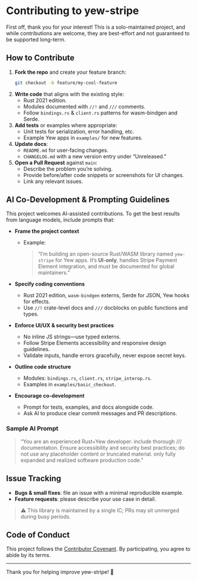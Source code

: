 # Contributing to yew-stripe

First off, thank you for your interest! This is a solo-maintained project, and while contributions are welcome, they are best-effort and not guaranteed to be supported long-term.

## How to Contribute

1. **Fork the repo** and create your feature branch:
   ```bash
   git checkout -b feature/my-cool-feature
   ```
2. **Write code** that aligns with the existing style:
   - Rust 2021 edition.
   - Modules documented with `//!` and `///` comments.
   - Follow `bindings.rs` & `client.rs` patterns for wasm-bindgen and Serde.
3. **Add tests** or examples where appropriate:
   - Unit tests for serialization, error handling, etc.
   - Example Yew apps in `examples/` for new features.
4. **Update docs**:
   - `README.md` for user-facing changes.
   - `CHANGELOG.md` with a new version entry under “Unreleased.”
5. **Open a Pull Request** against `main`:
   - Describe the problem you’re solving.
   - Provide before/after code snippets or screenshots for UI changes.
   - Link any relevant issues.

## AI Co-Development & Prompting Guidelines

This project welcomes AI-assisted contributions. To get the best results from language models, include prompts that:

- **Frame the project context**  
  - Example:  
    > “I’m building an open-source Rust/WASM library named `yew-stripe` for Yew apps. It’s **UI-only**, handles Stripe Payment Element integration, and must be documented for global maintainers.”

- **Specify coding conventions**  
  - Rust 2021 edition, `wasm-bindgen` externs, Serde for JSON, Yew hooks for effects.  
  - Use `//!` crate-level docs and `///` docblocks on public functions and types.

- **Enforce UI/UX & security best practices**  
  - No inline JS strings—use typed externs.  
  - Follow Stripe Elements accessibility and responsive design guidelines.  
  - Validate inputs, handle errors gracefully, never expose secret keys.

- **Outline code structure**  
  - Modules: `bindings.rs`, `client.rs`, `stripe_interop.rs`.  
  - Examples in `examples/basic_checkout`.

- **Encourage co-development**  
  - Prompt for tests, examples, and docs alongside code.  
  - Ask AI to produce clear commit messages and PR descriptions.

### Sample AI Prompt

> “You are an experienced Rust+Yew developer. include thorough /// documentation. Ensure accessibility and security best practices; do not use any placeholder content or truncated material. only fully expanded and realized software production code.”


## Issue Tracking

- **Bugs & small fixes**: file an issue with a minimal reproducible example.
- **Feature requests**: please describe your use case in detail.

> ⚠️ This library is maintained by a single IC; PRs may sit unmerged during busy periods.

## Code of Conduct

This project follows the [Contributor Covenant](https://www.contributor-covenant.org/). By participating, you agree to abide by its terms.

---

Thank you for helping improve yew-stripe! 🎉
